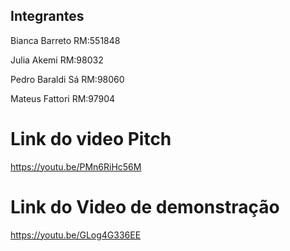 ## Integrantes

Bianca Barreto RM:551848

Julia Akemi RM:98032

Pedro Baraldi Sá RM:98060

Mateus Fattori RM:97904


# Link do video Pitch
https://youtu.be/PMn6RiHc56M

# Link do Video de demonstração
https://youtu.be/GLog4G336EE
